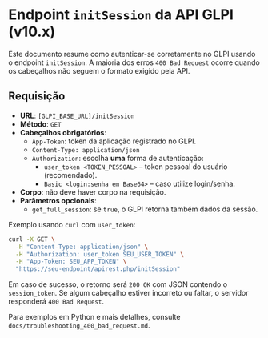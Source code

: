 # Endpoint `initSession` da API GLPI (v10.x)

Este documento resume como autenticar-se corretamente no GLPI usando o endpoint
`initSession`. A maioria dos erros `400 Bad Request` ocorre quando os cabeçalhos
não seguem o formato exigido pela API.

## Requisição

- **URL**: `[GLPI_BASE_URL]/initSession`
- **Método**: `GET`
- **Cabeçalhos obrigatórios**:
  - `App-Token`: token da aplicação registrado no GLPI.
  - `Content-Type: application/json`
  - `Authorization`: escolha **uma** forma de autenticação:
    - `user_token <TOKEN_PESSOAL>` – token pessoal do usuário (recomendado).
    - `Basic <login:senha em Base64>` – caso utilize login/senha.
- **Corpo**: não deve haver corpo na requisição.
- **Parâmetros opcionais**:
  - `get_full_session`: se `true`, o GLPI retorna também dados da sessão.

Exemplo usando `curl` com `user_token`:

```bash
curl -X GET \
  -H "Content-Type: application/json" \
  -H "Authorization: user_token SEU_USER_TOKEN" \
  -H "App-Token: SEU_APP_TOKEN" \
  "https://seu-endpoint/apirest.php/initSession"
```

Em caso de sucesso, o retorno será `200 OK` com JSON contendo o `session_token`.
Se algum cabeçalho estiver incorreto ou faltar, o servidor responderá `400 Bad Request`.

Para exemplos em Python e mais detalhes, consulte
`docs/troubleshooting_400_bad_request.md`.
